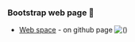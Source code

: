 ### Bootstrap web page 🚀

* [Web space](https://yuberley.github.io/page-bootstrap-5/) - on github page
![()](https://github.com/Yuberley/MedicalSoft/blob/master/img/Screenpage.png)
